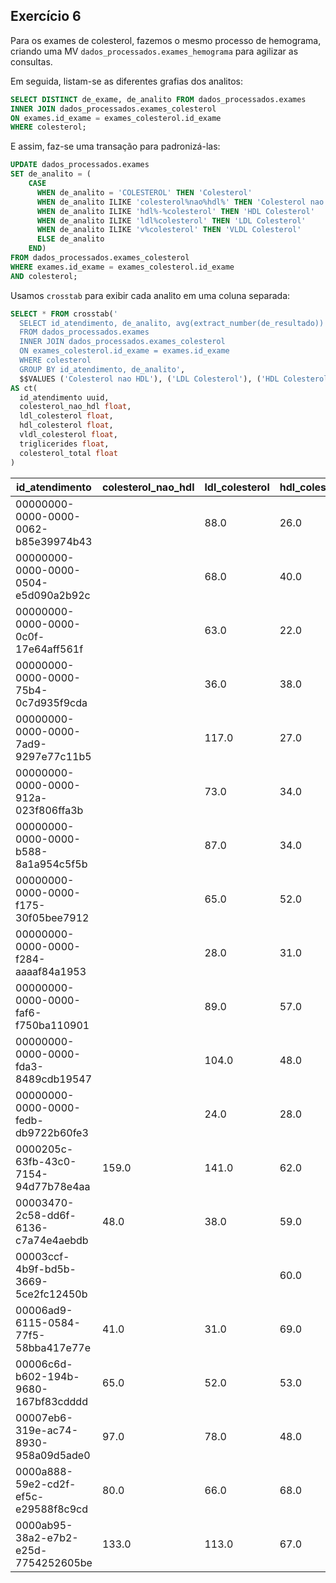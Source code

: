 ## Exercício 6

Para os exames de colesterol, fazemos o mesmo processo de hemograma, criando uma
MV `dados_processados.exames_hemograma` para agilizar as consultas.

Em seguida, listam-se as diferentes grafias dos analitos:

``` sql
SELECT DISTINCT de_exame, de_analito FROM dados_processados.exames
INNER JOIN dados_processados.exames_colesterol
ON exames.id_exame = exames_colesterol.id_exame
WHERE colesterol;
```

E assim, faz-se uma transação para padronizá-las:

``` sql
UPDATE dados_processados.exames
SET de_analito = (
    CASE
      WHEN de_analito = 'COLESTEROL' THEN 'Colesterol'
      WHEN de_analito ILIKE 'colesterol%nao%hdl%' THEN 'Colesterol nao HDL'
      WHEN de_analito ILIKE 'hdl%-%colesterol' THEN 'HDL Colesterol'
      WHEN de_analito ILIKE 'ldl%colesterol' THEN 'LDL Colesterol'
      WHEN de_analito ILIKE 'v%colesterol' THEN 'VLDL Colesterol'
      ELSE de_analito
    END)
FROM dados_processados.exames_colesterol
WHERE exames.id_exame = exames_colesterol.id_exame
AND colesterol;
```


Usamos `crosstab` para exibir cada analito em uma coluna separada:

``` sql
SELECT * FROM crosstab('
  SELECT id_atendimento, de_analito, avg(extract_number(de_resultado)) AS resultado
  FROM dados_processados.exames
  INNER JOIN dados_processados.exames_colesterol
  ON exames_colesterol.id_exame = exames.id_exame
  WHERE colesterol
  GROUP BY id_atendimento, de_analito',
  $$VALUES ('Colesterol nao HDL'), ('LDL Colesterol'), ('HDL Colesterol'), ('VLDL Colesterol'), ('Triglicerides'), ('Colesterol total')$$)
AS ct(
  id_atendimento uuid,
  colesterol_nao_hdl float,
  ldl_colesterol float,
  hdl_colesterol float,
  vldl_colesterol float,
  triglicerides float,
  colesterol_total float
)
```

id_atendimento                      |colesterol_nao_hdl|ldl_colesterol|hdl_colesterol|vldl_colesterol|triglicerides|colesterol_total|
------------------------------------|------------------|--------------|--------------|---------------|-------------|----------------|
00000000-0000-0000-0062-b85e39974b43|                  |          88.0|          26.0|           33.0|        250.0|           147.0|
00000000-0000-0000-0504-e5d090a2b92c|                  |          68.0|          40.0|           29.0|        195.0|           124.0|
00000000-0000-0000-0c0f-17e64aff561f|                  |          63.0|          22.0|           28.0|        215.0|           113.0|
00000000-0000-0000-75b4-0c7d935f9cda|                  |          36.0|          38.0|           14.0|         68.0|            88.0|
00000000-0000-0000-7ad9-9297e77c11b5|                  |         117.0|          27.0|           46.0|        321.0|           190.0|
00000000-0000-0000-912a-023f806ffa3b|                  |          73.0|          34.0|           20.0|        106.0|           133.0|
00000000-0000-0000-b588-8a1a954c5f5b|                  |          87.0|          34.0|           24.0|        137.0|           145.0|
00000000-0000-0000-f175-30f05bee7912|                  |          65.0|          52.0|           14.0|         86.0|           124.0|
00000000-0000-0000-f284-aaaaf84a1953|                  |          28.0|          31.0|           20.0|        121.0|            79.0|
00000000-0000-0000-faf6-f750ba110901|                  |          89.0|          57.0|           26.0|        107.0|           167.0|
00000000-0000-0000-fda3-8489cdb19547|                  |         104.0|          48.0|           17.0|         82.0|           169.0|
00000000-0000-0000-fedb-db9722b60fe3|                  |          24.0|          28.0|           23.0|        142.0|            72.0|
0000205c-63fb-43c0-7154-94d77b78e4aa|             159.0|         141.0|          62.0|           18.0|             |           221.0|
00003470-2c58-dd6f-6136-c7a74e4aebdb|              48.0|          38.0|          59.0|           10.0|             |           107.0|
00003ccf-4b9f-bd5b-3669-5ce2fc12450b|                  |              |          60.0|               |             |           176.0|
00006ad9-6115-0584-77f5-58bba417e77e|              41.0|          31.0|          69.0|           10.0|             |           110.0|
00006c6d-b602-194b-9680-167bf83cdddd|              65.0|          52.0|          53.0|           13.0|             |           118.0|
00007eb6-319e-ac74-8930-958a09d5ade0|              97.0|          78.0|          48.0|           19.0|             |           145.0|
0000a888-59e2-cd2f-ef5c-e29588f8c9cd|              80.0|          66.0|          68.0|           14.0|             |           148.0|
0000ab95-38a2-e7b2-e25d-7754252605be|             133.0|         113.0|          67.0|           20.0|             |           200.0|
